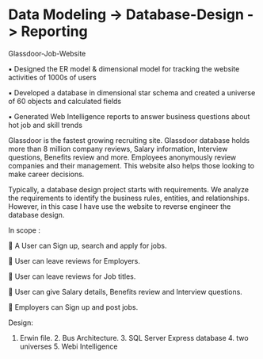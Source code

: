 # Data Modeling -> Database-Design -> Reporting

Glassdoor-Job-Website

▪ Designed the ER model & dimensional model for tracking the website activities of 1000s of users

▪ Developed a database in dimensional star schema and created a universe of 60 objects and calculated fields

▪ Generated Web Intelligence reports to answer business questions about hot job and skill trends 

Glassdoor is the fastest growing recruiting site. Glassdoor database holds more than 8 million company reviews, Salary information, Interview questions, Benefits review and more. Employees anonymously review companies and their management. This website also helps those looking to make career decisions. 

Typically, a database design project starts with requirements. We analyze the requirements to identify the business rules, entities, and relationships. However, in this case I have use the website to reverse engineer the database design. 
  
In scope :

 A User can Sign up, search and apply for jobs. 

 User can leave reviews for Employers.

 User can leave reviews for Job titles. 

 User can give Salary details, Benefits review and Interview questions.

 Employers can Sign up and post jobs.

Design:
1. Erwin file. 2. Bus Architecture. 3. SQL Server Express database 4. two universes 5. Webi  Intelligence
